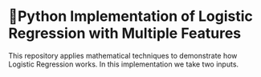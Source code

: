
# **🚀Python Implementation of Logistic Regression with Multiple Features**


This repository applies mathematical techniques to demonstrate how Logistic Regression works.
In this implementation we take two inputs.

